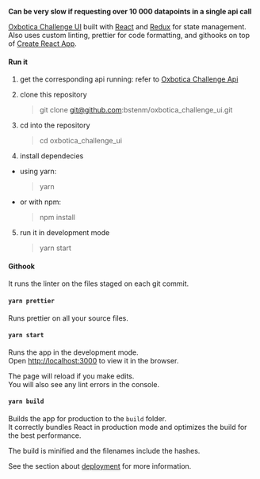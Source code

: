 **Can be very slow if requesting over 10 000 datapoints in a single api call**

[Oxbotica Challenge UI](https://github.com/bstenm/oxbotica_challenge_ui) built with [React](https://reactjs.org/) and [Redux](https://redux.js.org/) for state management. Also uses custom linting, prettier for code formatting, and githooks on top of [Create React App](https://github.com/facebook/create-react-app).

#### Run it

1. get the corresponding api running: refer to [Oxbotica Challenge Api](https://github.com/bstenm/oxbotica_challenge_api)

2. clone this repository

    > git clone git@github.com:bstenm/oxbotica_challenge_ui.git

3. cd into the repository

    > cd oxbotica_challenge_ui

4. install dependecies

-   using yarn:
    > yarn
-   or with npm:
    > npm install

5. run it in development mode
    > yarn start

#### Githook

It runs the linter on the files staged on each git commit.

#### `yarn prettier`

Runs prettier on all your source files.

#### `yarn start`

Runs the app in the development mode.<br>
Open [http://localhost:3000](http://localhost:3000) to view it in the browser.

The page will reload if you make edits.<br>
You will also see any lint errors in the console.

#### `yarn build`

Builds the app for production to the `build` folder.<br>
It correctly bundles React in production mode and optimizes the build for the best performance.

The build is minified and the filenames include the hashes.<br>

See the section about [deployment](https://facebook.github.io/create-react-app/docs/deployment) for more information.
